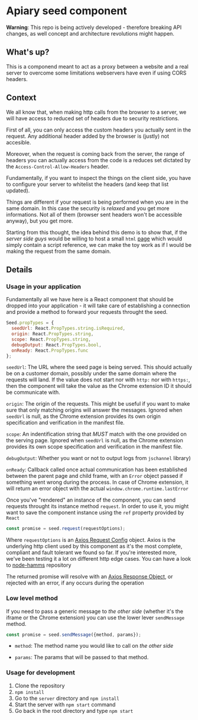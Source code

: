 # Apiary seed component

**Warning**: This repo is being actively developed - therefore breaking API changes,
as well concept and architecture revolutions might happen.

## What's up?

This is a componend meant to act as a proxy between a website and a real server
to overcome some limitations webservers have even if using CORS headers.

## Context

We all know that, when making http calls from the browser to a server, we will
have access to reduced set of headers due to security restrictions.

First of all, you can only access the custom headers you actually sent in the
request. Any additional header added by the browser is (justly) not accesible.

Moreover, when the request is coming back from the server, the range of headers
you can actually access from the code is a reduces set dictated by the
`Access-Control-Allow-Headers` header.

Fundamentally, if you want to inspect the things on the client side, you have
to configure your server to whitelist the headers (and keep that list updated).

Things are different if your request is being performed when you are in the same
domain. In this case the security is *relaxed* and you get more informations. Not
all of them (browser sent headers won't be accessible anyway), but you get more.

Starting from this thought, the idea behind this demo is to show that, if the
*server side guys* would be willing to host a small `html` [page][1] which would
simply contain a script reference, we can make the toy work as if I would be
making the request from the same domain.

## Details

### Usage in your application
Fundamentally all we have here is a React component that should be dropped into
your application - it will take care of establishing a connection and provide
a method to forward your requests throught the seed.

```javascript
Seed.propTypes = {
  seedUrl: React.PropTypes.string.isRequired,
  origin: React.PropTypes.string,
  scope: React.PropTypes.string,
  debugOutput: React.PropTypes.bool,
  onReady: React.PropTypes.func
};
```

`seedUrl`: The URL where the seed page is being served. This should actually be
on a customer domain, possibly under the same domain where the requests will land.
If the value does not start nor with `http:` nor with `https:`, then the component
will take the value as the Chrome extension ID it should be communicate with.

`origin`: The origin of the requests. This might be useful if you want to make sure
that only matching origins will answer the messages. Ignored when `seedUrl` is null,
as the Chrome extension provides its own origin specification and verification
in the manifest file.

`scope`: An indentification string that *MUST* match with the one provided on the
serving page. Ignored when `seedUrl` is null, as the Chrome extension provides its
 own scope specification and verification in the manifest file.

`debugOutput`: Whether you want or not to output logs from `jschannel` library)

`onReady`: Callback called once actual communication has been established between
the parent page and child frame, with an `Error` object passed if something went
wrong during the process. In case of Chrome extension, it will return an error
object with the actual `window.chrome.runtime.lastError`

Once you've "rendered" an instance of the component, you can send requests throught
its instance method `request`. In order to use it, you might want to save the
component instance using the `ref` property provided by `React`

```javascript
const promise = seed.request(requestOptions);
```

Where `requestOptions` is an [Axios Request Config][7] object. Axios is the
underlying http client used by this component as it's the most complete,
compliant and fault tolerant we found so far. If you're interested more, we've
been testing it a lot on different http edge cases. You can have a look to
[node-hamms][8] repository

The returned promise will resolve with an [Axios Response Object][9], or rejected
with an error, if any occurs during the operation

### Low level method

If you need to pass a generic message to _the other side_ (whether it's the iframe
or the Chrome extension) you can use the lower lever `sendMessage` method.

```javascript
const promise = seed.sendMessage({method, params});
```

- `method`: The method name you would like to call on _the other side_

- `params`: The params that will be passed to that method.

### Usage for development

1. Clone the repository
2. `npm install`
3. Go to the `server` directory and `npm install`
4. Start the server with `npm start` command
4. Go back in the root directory and type `npm start`


[1]: https://github.com/apiaryio/apiary-console-seed/blob/master/serve-seed.ejs
[2]: https://github.com/apiaryio/apiary-console-seed/blob/master/client/public/apiary-customer-seed.js
[3]: https://developer.mozilla.org/en-US/docs/Web/API/Channel_Messaging_API
[5]: https://github.com/mozilla/jschannel
[6]: https://developer.mozilla.org/en-US/docs/Web/Security/Subresource_Integrity
[7]: https://github.com/mzabriskie/axios#request-config
[8]: https://github.com/apiaryio/node-hamms
[9]: https://github.com/mzabriskie/axios#response-schema
